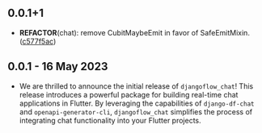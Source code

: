 ## 0.0.1+1

 - **REFACTOR**(chat): remove CubitMaybeEmit in favor of SafeEmitMixin. ([c577f5ac](https://github.com/djangoflow/flutter-djangoflow/commit/c577f5ac0bd41c7390d7f3710e0e638eb3653019))

## 0.0.1 - 16 May 2023

- We are thrilled to announce the initial release of `djangoflow_chat`! This release introduces a powerful package for building real-time chat applications in Flutter. By leveraging the capabilities of `django-df-chat` and `openapi-generator-cli`, `djangoflow_chat` simplifies the process of integrating chat functionality into your Flutter projects.
